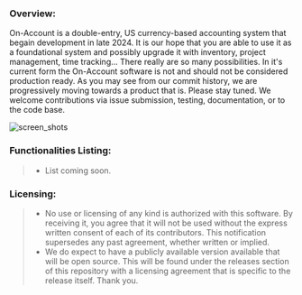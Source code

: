 ### Overview:
On-Account is a double-entry, US currency-based accounting system that begain development in late 2024. It is our hope that you are able to use it as a foundational system and possibly upgrade it with inventory, project management, time tracking... There really are so many possibilities. In it's current form the On-Account software is not and should not be considered production ready.  As you may see from our commit history, we are progressively moving towards a product that is.  Please stay tuned. We welcome contributions via issue submission, testing, documentation, or to the code base.

![screen_shots](https://github.com/user-attachments/assets/f6a09992-1992-4382-9919-aaa89c6b1a1e)

### **Functionalities Listing:**
> - List coming soon.

### **Licensing:**
> - No use or licensing of any kind is authorized with this software. By receiving it, you agree that it will not be used without the express written consent of each of its contributors. This notification supersedes any past agreement, whether written or implied.
> - We do expect to have a publicly available version available that will be open source.  This will be found under the releases section of this repository with a licensing agreement that is specific to the release itself.  Thank you.
